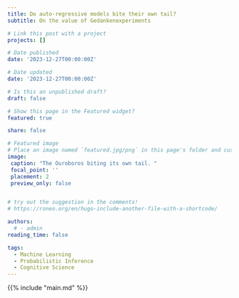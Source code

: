 ```yaml
---
title: Do auto-regressive models bite their own tail? 
subtitle: On the value of Gedankenexperiments

# Link this post with a project
projects: []

# Date published
date: '2023-12-27T00:00:00Z'

# Date updated
date: '2023-12-27T00:00:00Z'

# Is this an unpublished draft?
draft: false

# Show this page in the Featured widget?
featured: true

share: false

# Featured image
# Place an image named `featured.jpg/png` in this page's folder and customize its options here.
image:
 caption: "The Ouroboros biting its own tail. "
 focal_point: ''
 placement: 2
 preview_only: false


# try out the suggestion in the comments!
# https://roneo.org/en/hugo-include-another-file-with-a-shortcode/

authors:
  # - admin
reading_time: false

tags:
  - Machine Learning
  - Probabilistic Inference
  - Cognitive Science 
---
```



{{% include "main.md" %}}
